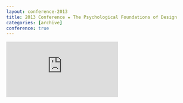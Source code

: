 ```yaml
---
layout: conference-2013
title: 2013 Conference ★ The Psychological Foundations of Design
categories: [archive]
conference: true
---
```


<div class="embed-container">
	<iframe src="http://2013.uxbrighton.org.uk/" frameborder="0"></iframe>
</div>




